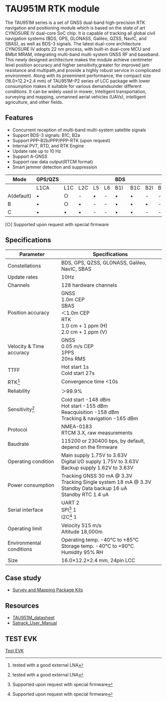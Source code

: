 # TAU951M RTK module

The TAU951M series is a set of GNSS dual-band high-precision RTK navigation and positioning module which is based on the state of art CYNOSURE IV dual-core SoC chip.
It is capable of tracking all global civil navigation systems (BDS, GPS, GLONASS, Galileo, QZSS, NavIC, and SBAS), as well as BDS-3 signals.
The latest dual-core architecture CYNOSURE IV adopts 22 nm process, with built-in dual-core MCU and 8Mbit MRAM, integrating multi-band multi-system GNSS RF and baseband.
This newly designed architecture makes the module achieve centimeter level position accuracy and higher sensitivity,greater for improved jam resistance and multipath,and provide a highly robust service in complicated environment.
Along with its preeminent performance, the compact size (16.0×12.2×2.4 mm) of TAU951M-P2 series of LCC package with lower consumption makes it suitable for various demandsunder different conditions.
It can be widely used in mower, Intelligent transportation, surveying and mapping, unmanned aerial vehicles (UAVs), intelligent agriculture, and other fields.

## Features

- Concurrent reception of multi-band multi-system satellite signals
- Support BDS-3 signals: B1C, B2a
- Support PPP-B2b/PPP/PPP-RTK (upon request)
- Internal PVT, RTD, and RTK Engine
- Update rate up to 10 Hz
- Support A-GNSS
- Support raw data output(RTCM format)
- Smart jammer detection and suppression

| Mode | GPS/QZS | | | | | BDS | | | | | | GLONASS | | GALILEO | | | | NavIC | SBAS |
|------|---------|---|---|---|---|-----|---|---|---|---|---|----------|---|----------|---|---|---|-------|------|
| | L1CA | L1C | L2C | L5 | L6 | B1I | B1C | B2I | B2b | B2a | B3I | G1 | G2 | E1 | E5a | E5b | E6 | L5 | L1 |
| A(default) | • | ○ | - | • | - | • | • | - | - | • | - | • | - | • | • | - | - | ○ | • |
| B | • | ○ | • | - | - | • | • | • | - | - | - | • | • | • | - | • | - | - | • |
| C | • | • | • | - | - | • | • | - | - | - | - | • | - | • | - | - | - | - | • |

[&#x25CB;] Supported upon request with special firmware

## Specifications

| Parameter | Specifications |
|-----------|---------------|
| Constellations | BDS, GPS, QZSS, GLONASS, Galileo, NavIC, SBAS |
| Update rates | 10Hz |
| Channels | 128 hardware channels |
| Position accuracy | GNSS <br> 1.0m CEP <br> SBAS <br> ＜1.0m CEP <br> RTK <br> 1.0 cm + 1 ppm (H)<br />2.0 cm + 1 ppm (V) |
| Velocity & Time accuracy | GNSS <br> 0.05 m/s CEP <br> 1PPS <br> 20ns RMS |
| TTFF | Hot start 1s <br> Cold start 27s |
| RTK[^1] | Convergence time <10s |
| Reliability | ＞99.9% |
| Sensitivity[^1] | Cold start -148 dBm <br> Hot start -155 dBm <br> Reacquisition -158 dBm <br> Tracking & navigation -165 dBm |
| Protocol | NMEA-0183 <br> RTCM 3.X, raw measurements |
| Baudrate | 115200 or 230400 bps, by default, depend on the firmware |
| Operating condition | Main supply 1.75V to 3.63V <br> Digital I/O supply 1.75V to 3.63V <br> Backup supply 1.62V to 3.63V |
| Power consumption | Tracking GNSS 30 mA @ 3.3V <br> Tracking Single system 18 mA @ 3.3V <br> Standby Data backup 16 uA <br> Standby RTC 1.4 uA |
| Serial interface | UART 2 <br> SPI[^2] 1 <br> I2C[^2] 1 |
| Operating limit | Velocity 515 m/s <br> Altitude 18,000m |
| Environmental conditions | Operating temp. -40°C to +85°C <br> Storage temp. -40°C to +90°C <br> Humidity 95% RH |
| Size | 16.0×12.2×2.4 mm, 24pin LCC |

[^1]: tested with a good external LNA
[^2]: Supported upon request with special firmware

## Case study

- [Survey and Mapping Package Kits](../surveying-and-mapping-kits.md)

## Resources

- [TAU951M_datasheet](../../../assets/datasheet/TAU951M-P2-Datasheet-V1.0.pdf)
- [Satrack_User_Manual](../../../assets/datasheet/Satrack_User_Manual.pdf)

## TEST EVK

[Test EVK](../../rtk_receiver/NANO/nano-rtk-receiver.md)
